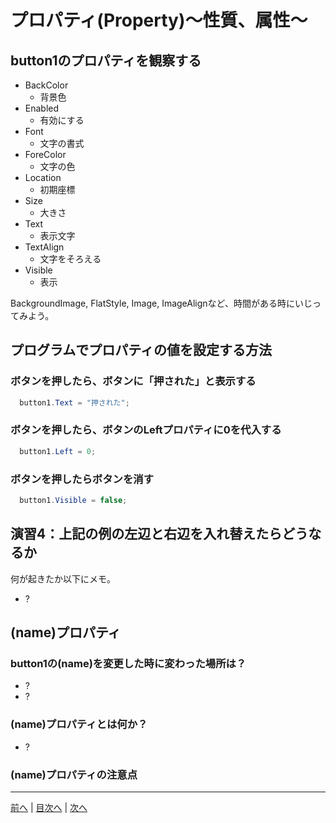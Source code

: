 # プロパティ(Property)～性質、属性～

## button1のプロパティを観察する

- BackColor
  - 背景色
- Enabled
  - 有効にする
- Font
  - 文字の書式
- ForeColor
  - 文字の色
- Location
  - 初期座標
- Size
  - 大きさ
- Text
  - 表示文字
- TextAlign
  - 文字をそろえる
- Visible
  - 表示

BackgroundImage, FlatStyle, Image, ImageAlignなど、時間がある時にいじってみよう。

## プログラムでプロパティの値を設定する方法
### ボタンを押したら、ボタンに「押された」と表示する

```cs
  button1.Text = "押された";
```

### ボタンを押したら、ボタンのLeftプロパティに0を代入する

```cs
  button1.Left = 0;
```

### ボタンを押したらボタンを消す

```cs
  button1.Visible = false;
```

## 演習4：上記の例の左辺と右辺を入れ替えたらどうなるか
何が起きたか以下にメモ。

- ?

## (name)プロパティ
### button1の(name)を変更した時に変わった場所は？

- ?
- ?

### (name)プロパティとは何か？

- ?

### (name)プロパティの注意点


---

[前へ](03.md) | [目次へ](README.md#%E7%9B%AE%E6%AC%A1) | [次へ](05.md)
